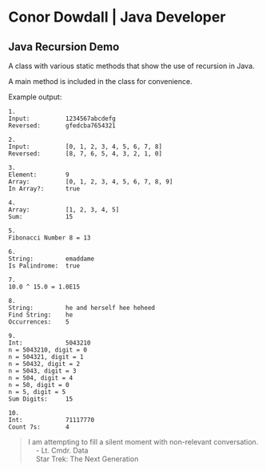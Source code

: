 # Conor Dowdall | Java Developer

## Java Recursion Demo

A class with various static methods that show the use of recursion in Java.

A main method is included in the class for convenience.

Example output:

```
1.
Input:          1234567abcdefg
Reversed:       gfedcba7654321

2.
Input:          [0, 1, 2, 3, 4, 5, 6, 7, 8]
Reversed:       [8, 7, 6, 5, 4, 3, 2, 1, 0]

3.
Element:        9
Array:          [0, 1, 2, 3, 4, 5, 6, 7, 8, 9]
In Array?:      true

4.
Array:          [1, 2, 3, 4, 5]
Sum:            15

5.
Fibonacci Number 8 = 13

6.
String:         emaddame
Is Palindrome:  true

7.
10.0 ^ 15.0 = 1.0E15

8.
String:         he and herself hee heheed
Find String:    he
Occurrences:    5

9.
Int:            5043210
n = 5043210, digit = 0
n = 504321, digit = 1
n = 50432, digit = 2
n = 5043, digit = 3
n = 504, digit = 4
n = 50, digit = 0
n = 5, digit = 5
Sum Digits:     15

10.
Int:            71117770
Count 7s:       4
```

> I am attempting to fill a silent moment with non-relevant conversation.  
> &nbsp;&nbsp;&nbsp;&nbsp;- Lt. Cmdr. Data  
> &nbsp;&nbsp;&nbsp;&nbsp;Star Trek: The Next Generation